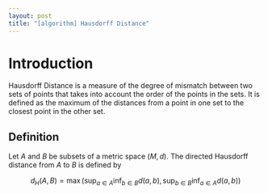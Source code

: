 ```yaml
---
layout: post
title: "[algorithm] Hausdorff Distance"
---
```

# Introduction

Hausdorff Distance is a measure of the degree of mismatch between two sets of points that takes into account the order of the points in the sets. It is defined as the maximum of the distances from a point in one set to the closest point in the other set.

## Definition

Let $A$ and $B$ be subsets of a metric space $(M, d)$. The directed Hausdorff distance from $A$ to $B$ is defined by

$$
d_{H}(A, B)=\max \left(\sup _{a \in A} \inf _{b \in B} d(a, b), \sup _{b \in B} \inf _{a \in A} d(a, b)\right)
$$